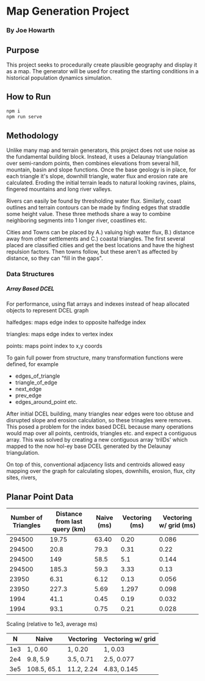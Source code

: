 # Map Generation Project
### By Joe Howarth

## Purpose
This project seeks to procedurally create plausible geography 
and display it as a map.
The generator will be used for creating the starting 
conditions in a historical population dynamics simulation.

## How to Run

```bash
npm i
npm run serve
```

## Methodology
Unlike many map and terrain generators, this project does 
not use noise as the fundamental building block.
Instead, it uses a Delaunay triangulation over 
semi-random points, then combines elevations from several
hill, mountain, basin and slope functions. Once the base 
geology is in place, for each triangle it's slope, downhill triangle,
water flux and erosion rate are calculated. Eroding the initial 
terrain leads to natural looking ravines, plains, fingered mountains 
and long river valleys. 

Rivers can easily be found by thresholding water flux. Similarly, coast
outlines and terrain contours can be made by finding edges that straddle
some height value. These three methods share a way to combine neighboring 
segments into 1 longer river, coastlines etc.

Cities and Towns can be placed by A.) valuing high water flux, 
B.) distance away from other settlements and C.) coastal triangles. 
The first several placed are classified cities and  get the best 
locations and have the highest repulsion factors. Then towns follow,
but these aren't as affected by distance, so they can 
"fill in the gaps". 


### Data Structures

##### Array Based DCEL

For performance, using flat arrays and indexes instead of heap 
allocated objects to represent DCEL graph

halfedges: maps edge index to opposite halfedge index

triangles: maps edge index to vertex index

points: maps point index to x,y coords

To gain full power from structure, many transformation functions 
were defined, for example

- edges_of_triangle
- triangle_of_edge
- next_edge
- prev_edge
- edges_around_point    etc.

After initial DCEL building, many triangles near edges were too 
obtuse and disrupted slope and erosion calculation, so these trinagles
were removes. This posed a problem for the index based DCEL because 
many operations would map over all points, centroids, triangles etc. 
and expect a contiguous array. This was solved by creating a new 
contiguous array 'triIDs' which mapped to the now hol-ey base DCEL
generated by the Delaunay triangulation.

On top of this, conventional adjacency lists and centroids allowed
easy mapping over the graph for calculating slopes, 
downhills, erosion, flux, city sites, rivers,  

## Planar Point Data

| Number of Triangles| Distance from last query (km)| Naive (ms)| Vectoring (ms)| Vectoring w/ grid (ms)| 
| ---------  | -------| --------- | ---------- | -------- | 
|  294500  | 19.75    | 63.40 | 0.20  | 0.086 | 
|  294500  | 20.8     | 79.3  | 0.31  | 0.22 | 
|  294500  | 149      | 58.5  | 5.1   | 0.144 | 
|  294500  | 185.3    | 59.3  | 3.33  | 0.13 | 
|  23950   | 6.31 | 6.12 | 0.13   | 0.056 | 
|  23950   | 227.3 | 5.69 | 1.297 | 0.098 | 
|  1994   | 41.1 | 0.45 | 0.19    | 0.032 | 
|  1994   | 93.1 |  0.75 | 0.21  |   0.028| 


Scaling  (relative to 1e3, average ms)

| N | Naive | Vectoring | Vectoring w/ grid |
| ----- | ---- | ---- | --- |
| 1e3 | 1, 0.60 | 1, 0.20 | 1, 0.03| 
| 2e4 | 9.8, 5.9 |  3.5, 0.71 | 2.5, 0.077|
| 3e5 | 108.5, 65.1 | 11.2, 2.24 | 4.83, 0.145
